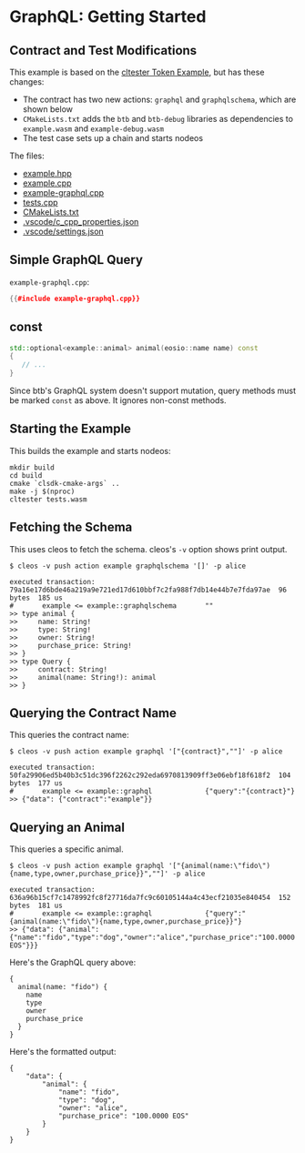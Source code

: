 # GraphQL: Getting Started

## Contract and Test Modifications

This example is based on the [cltester Token Example](../../cltester/token/index.html), but has these changes:

* The contract has two new actions: `graphql` and `graphqlschema`, which are shown below
* `CMakeLists.txt` adds the `btb` and `btb-debug` libraries as dependencies to `example.wasm` and `example-debug.wasm`
* The test case sets up a chain and starts nodeos

The files:

* [example.hpp](example.hpp)
* [example.cpp](example.cpp)
* [example-graphql.cpp](example-graphql.cpp)
* [tests.cpp](tests.cpp)
* [CMakeLists.txt](CMakeLists.txt)
* [.vscode/c_cpp_properties.json](.vscode/c_cpp_properties.json)
* [.vscode/settings.json](.vscode/settings.json)

## Simple GraphQL Query

`example-graphql.cpp`:
```cpp
{{#include example-graphql.cpp}}
```

## const

```cpp
std::optional<example::animal> animal(eosio::name name) const
{
   // ...
}
```

Since btb's GraphQL system doesn't support mutation, query methods must be marked `const` as above. It ignores non-const methods.

## Starting the Example

This builds the example and starts nodeos:

```
mkdir build
cd build
cmake `clsdk-cmake-args` ..
make -j $(nproc)
cltester tests.wasm
```

## Fetching the Schema

This uses cleos to fetch the schema. cleos's `-v` option shows print output.

```
$ cleos -v push action example graphqlschema '[]' -p alice

executed transaction: 79a16e17d6bde46a219a9e721ed17d610bbf7c2fa988f7db14e44b7e7fda97ae  96 bytes  185 us
#       example <= example::graphqlschema       ""
>> type animal {
>>     name: String!
>>     type: String!
>>     owner: String!
>>     purchase_price: String!
>> }
>> type Query {
>>     contract: String!
>>     animal(name: String!): animal
>> }
```

## Querying the Contract Name

This queries the contract name:

```
$ cleos -v push action example graphql '["{contract}",""]' -p alice

executed transaction: 50fa29906ed5b40b3c51dc396f2262c292eda6970813909ff3e06ebf18f618f2  104 bytes  177 us
#       example <= example::graphql             {"query":"{contract}"}
>> {"data": {"contract":"example"}}
```

## Querying an Animal

This queries a specific animal.

```
$ cleos -v push action example graphql '["{animal(name:\"fido\"){name,type,owner,purchase_price}}",""]' -p alice

executed transaction: 636a96b15cf7c1478992fc8f27716da7fc9c60105144a4c43ecf21035e840454  152 bytes  181 us
#       example <= example::graphql             {"query":"{animal(name:\"fido\"){name,type,owner,purchase_price}}"}
>> {"data": {"animal":{"name":"fido","type":"dog","owner":"alice","purchase_price":"100.0000 EOS"}}}
```

Here's the GraphQL query above:

```
{
  animal(name: "fido") {
    name
    type
    owner
    purchase_price
  }
}
```

Here's the formatted output:

```
{
    "data": {
        "animal": {
            "name": "fido",
            "type": "dog",
            "owner": "alice",
            "purchase_price": "100.0000 EOS"
        }
    }
}
```
